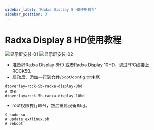 ```yaml
---
sidebar_label: 'Radxa Display 8 HD使用教程'
sidebar_position: 3
---
```



# Radxa Display 8 HD使用教程

![显示屏安装-01](/zh/img/rock5b/display-8hd-01.png)
![显示屏安装-02](/zh/img/rock5b/display-8hd-02.png)
- 准备好Radxa Display 8HD 或者Radxa Display 10HD，通过FPC线接上ROCK5B。
- 启动后，添加一行到文件/boot/config.txt末尾
```
dtoverlay=rock-5b-radxa-display-8hd
# 或者
dtoverlay=rock-5b-radxa-display-10hd
```
- root权限执行命令，然后重启设备即可。
```
$ sudo su
# update_extlinux.sh
# reboot
```
